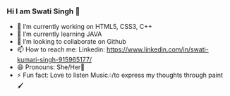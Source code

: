### Hi I am Swati Singh 👋


- 🔭 I’m currently working on HTML5, CSS3, C++
- 🌱 I’m currently learning JAVA
- 👯 I’m looking to collaborate on Github
- 📫 How to reach me: Linkedin: https://www.linkedin.com/in/swati-kumari-singh-915965177/
- 😄 Pronouns: She/Her👩
- ⚡ Fun fact: Love to listen Music🎶/to express my thoughts through paint🖌

